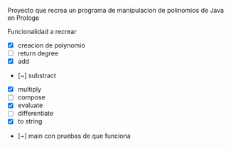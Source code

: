 Proyecto que recrea un programa de manipulacion de polinomios de Java en Prologe

Funcionalidad a recrear
- [x] creacion de polynomio
- [ ] return degree
- [x] add
- [~] substract
- [x] multiply
- [ ] compose
- [x] evaluate
- [ ] differentiate
- [x] to string
- [~] main con pruebas de que funciona
